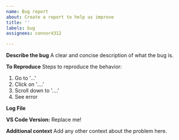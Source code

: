 ```yaml
---
name: Bug report
about: Create a report to help us improve
title: ''
labels: bug
assignees: connor4312

---
```


**Describe the bug**
A clear and concise description of what the bug is.

**To Reproduce**
Steps to reproduce the behavior:
1. Go to '...'
2. Click on '....'
3. Scroll down to '....'
4. See error

**Log File**

<!--
If you're able to, add `"trace": true` to your `launch.json` and reproduce the issue. The location of the log file on your disk will be written to the Debug Console. Share that with us.

⚠️ This log file will not contain source code, but will contain file paths. You can drop it into https://microsoft.github.io/vscode-pwa-analyzer/index.html to see what it contains. If you'd rather not share the log publicly, you can email it to connor@xbox.com

-->

**VS Code Version:** Replace me!

**Additional context**
Add any other context about the problem here.
